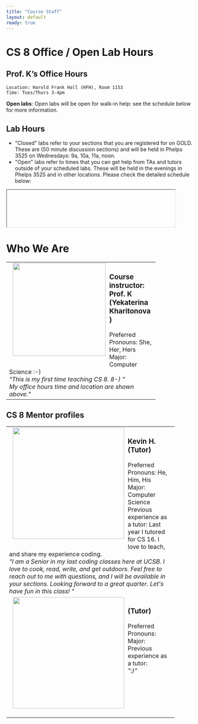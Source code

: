 ```yaml
---
title: "Course Staff"
layout: default
ready: true
---
```


# CS 8 Office / Open Lab Hours

## Prof. K’s Office Hours

    Location: Harold Frank Hall (HFH), Room 1153
    Time: Tues/Thurs 3-4pm

**Open labs**:  Open labs will be open for walk-in help: see the schedule below for more information.

## Lab Hours
* "Closed" labs refer to your sections that you are registered for on GOLD. These are (50 minute discussion sections) and will be held in Phelps 3525 on Wednesdays: 9a, 10a, 11a, noon.
* "Open" labs refer to times that you can get help from TAs and tutors outside of your scheduled labs. These will be held in the evenings in Phelps 3525 and in other locations. Please check the detailed schedule below:
<style>
iframe { width: 90%; height: 100px; overflow: scroll; }  
</style>

<iframe src=""></iframe>


# Who We Are<a name="staff"></a>

<table style="width:80%">
<tr>
  <td>
  <img src="/f19/info/mentorPhotos/ykk.png"  width="250px"  alt="" style="float: left; margin: 0px 10px 20px 10px;">
  <h3> Course instructor: Prof. K (Yekaterina Kharitonova)</h3>
  Preferred Pronouns: She, Her, Hers<br/>
  Major: Computer Science :-)<br/>
  <i> "This is my first time teaching CS 8. 8-) " </i><br/>
  <i>My office hours time and location are shown above."</i><br/>
  </td>
</tr>
</table>

## CS 8 Mentor profiles

<table style="width:90%">
<tr>
<td>
  <img src="/f19/info/mentorPhotos/Kevin.png"  width="300px"  alt="" style="float: left; margin: 0px 10px 20px 10px;">
  <h3>Kevin H. (Tutor) </h3>
    Preferred Pronouns: He, Him, His<br/>
    Major: Computer Science<br/>
    Previous experience as a tutor: Last year I tutored for CS 16. I love to teach, and share my experience coding. <br/>
    <i> "I am a Senior in my last coding classes here at UCSB. I love to cook, read, write, and get outdoors. Feel free to reach out to me with questions, and I will be available in your sections. Looking forward to a great quarter. Let's have fun in this class! " </i>
  </td>
</tr>
    
<tr>
  <td>
  <img src="/f19/info/mentorPhotos/404.gif"  width="300px"  alt="" style="float: left; margin: 0px 10px 20px 10px;">
  <h3>(Tutor)</h3>
    Preferred Pronouns: <br/>
    Major: <br/>
    Previous experience as a tutor: <br/>
  <i> ":)" </i>
  </td>
</tr>

</table>


